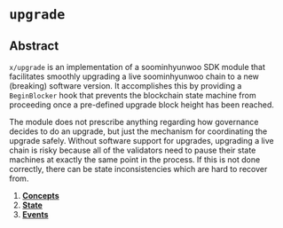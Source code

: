 <!--
order: 0
title: Upgrade Overview
parent:
  title: "upgrade"
-->

# `upgrade`

## Abstract

`x/upgrade` is an implementation of a soominhyunwoo SDK module that facilitates smoothly
upgrading a live soominhyunwoo chain to a new (breaking) software version. It accomplishes this by
providing a `BeginBlocker` hook that prevents the blockchain state machine from
proceeding once a pre-defined upgrade block height has been reached.

The module does not prescribe anything regarding how governance decides to do an
upgrade, but just the mechanism for coordinating the upgrade safely. Without software
support for upgrades, upgrading a live chain is risky because all of the validators
need to pause their state machines at exactly the same point in the process. If
this is not done correctly, there can be state inconsistencies which are hard to
recover from.

<!-- TOC -->
1. **[Concepts](01_concepts.md)**
2. **[State](02_state.md)**
3. **[Events](03_events.md)**
